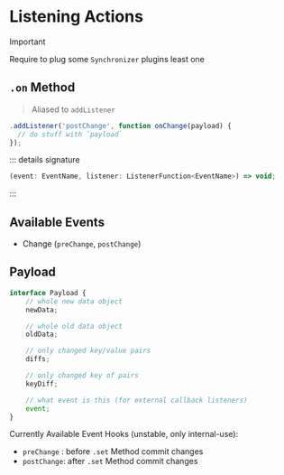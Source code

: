 # Listening Actions

> [!IMPORTANT]
> Require to plug some `Synchronizer` plugins least one

## `.on` Method

> Aliased to `addListener`

```typescript
.addListener('postChange', function onChange(payload) {
  // do stuff with `payload`
});
```

::: details signature

```typescript
(event: EventName, listener: ListenerFunction<EventName>) => void;
```

:::

## Available Events

-   Change (`preChange`, `postChange`)

## Payload

```typescript
interface Payload {
	// whole new data object
	newData;

	// whole old data object
	oldData;

	// only changed key/value pairs
	diffs;

	// only changed key of pairs
	keyDiff;

	// what event is this (for external callback listeners)
	event;
}
```

Currently Available Event Hooks (unstable, only internal-use):

-   `preChange` : before `.set` Method commit changes
-   `postChange`: after `.set` Method commit changes

